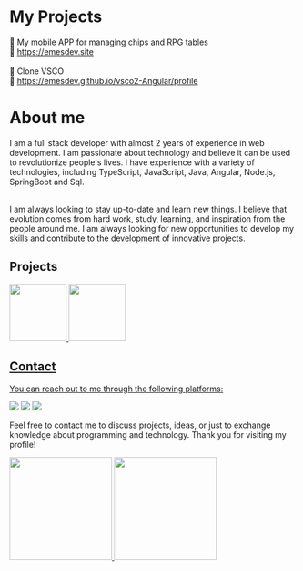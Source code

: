 
# My Projects

🌟 My mobile APP for managing chips and RPG tables <br />
🔗 https://emesdev.site
<br />
<br />
🌟 Clone VSCO <br />
🔗 https://emesdev.github.io/vsco2-Angular/profile
 <br />

# About me
I am a full stack developer with almost 2 years of experience in web development. I am passionate about technology and believe it can be used to revolutionize people's lives. I have experience with a variety of technologies, including TypeScript, JavaScript, Java, Angular, Node.js, SpringBoot and Sql.
<br />
<br />

I am always looking to stay up-to-date and learn new things. I believe that evolution comes from hard work, study, learning, and inspiration from the people around me. I am always looking for new opportunities to develop my skills and contribute to the development of innovative projects.

## Projects
<div>
 <a href="https://github.com/EmesDev/AngularNginxDockerTemplate">
 <img height="100em" src="https://github-readme-stats-five-gold-87.vercel.app/api/pin/?username=EmesDev&repo=AngularNginxDockerTemplate"/>
 <a href="https://github.com/EmesDev/SimplePopupKit">
 <img height="100em" src="https://github-readme-stats-five-gold-87.vercel.app/api/pin/?username=EmesDev&repo=SimplePopupKit"/>
</div>

## Contact

You can reach out to me through the following platforms:
<div>
<a href="https://www.linkedin.com/in/emesdev/" target="_blank"><img src="https://img.shields.io/badge/-LinkedIn-%230077B5?style=for-the-badge&logo=linkedin&logoColor=white" target="_blank"></a>
<a href="https://instagram.com/emesdevs" target="_blank"><img src="https://img.shields.io/badge/-Instagram-%23E4405F?style=for-the-badge&logo=instagram&logoColor=white" target="_blank"></a>
<a href = "mailto:contato.emersonfranco@gmail.com"><img src="https://img.shields.io/badge/Gmail-D14836?style=for-the-badge&logo=gmail&logoColor=white" target="_blank"></a>
</div>      

Feel free to contact me to discuss projects, ideas, or just to exchange knowledge about programming and technology. Thank you for visiting my profile!

<div>
<a href="https://github.com/EmesDev">
<img height="180em" src="https://github-readme-stats-five-gold-87.vercel.app/api/top-langs/?username=EmesDev&layout=compact&langs_count=7&theme=dark"/>

<a href="https://github.com/EmesDev">
<img height="180em" src="https://github-readme-stats-five-gold-87.vercel.app/api?username=EmesDev&show_icons=true&theme=dark"/>
</div>



